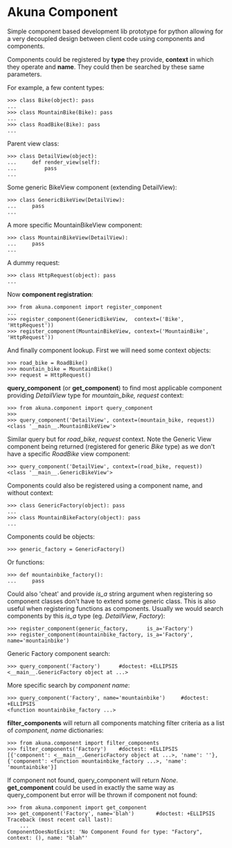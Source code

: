 Akuna Component
===============

Simple component based development lib prototype for python allowing for a very decoupled design between client code using components and components. 

Components could be registered by **type** they provide, **context** in which they operate and **name**. They could then be searched by these same parameters.

For example, a few content types:

    >>> class Bike(object): pass
    ... 
    >>> class MountainBike(Bike): pass
    ... 
    >>> class RoadBike(Bike): pass
    ... 


Parent view class:

    >>> class DetailView(object):
    ...     def render_view(self):
    ...         pass
    ... 


Some generic BikeView component (extending DetailView):

    >>> class GenericBikeView(DetailView):
    ...     pass
    ...


A more specific MountainBikeView component:

    >>> class MountainBikeView(DetailView):
    ...     pass
    ...


A dummy request:

    >>> class HttpRequest(object): pass
    ...


Now **component registration**:

    >>> from akuna.component import register_component
    ...
    >>> register_component(GenericBikeView,  context=('Bike',         'HttpRequest'))
    >>> register_component(MountainBikeView, context=('MountainBike', 'HttpRequest'))


And finally component lookup. First we will need some context objects:

    >>> road_bike = RoadBike()
    >>> mountain_bike = MountainBike()
    >>> request = HttpRequest()
 

**query_component** (or **get_component**) to find most applicable component providing *DetailView* type for *mountain_bike, request* context:

    >>> from akuna.component import query_component 
    >>>
    >>> query_component('DetailView', context=(mountain_bike, request))
    <class '__main__.MountainBikeView'>


Similar query but for *road_bike, request* context. Note the Generic View component being returned (registered for generic *Bike* type) as we don't have a specific *RoadBike* view component:

    >>> query_component('DetailView', context=(road_bike, request))
    <class '__main__.GenericBikeView'>


Components could also be registered using a component name, and without context:

    >>> class GenericFactory(object): pass
    ... 
    >>> class MountainBikeFactory(object): pass
    ... 

Components could be objects:

    >>> generic_factory = GenericFactory()

Or functions:

    >>> def mountainbike_factory():
    ...     pass


Could also 'cheat' and provide *is_a* string argument when registering so component classes don't have to extend some generic class.  This is also useful when registering functions as components.  Usually we would search components by this *is_a* type (eg. *DetailView*, *Factory*):

    >>> register_component(generic_factory,      is_a='Factory')
    >>> register_component(mountainbike_factory, is_a='Factory', name='mountainbike')


Generic Factory component search:

    >>> query_component('Factory')      #doctest: +ELLIPSIS
    <__main__.GenericFactory object at ...>


More specific search by *component name*:

    >>> query_component('Factory', name='mountainbike')     #doctest: +ELLIPSIS   
    <function mountainbike_factory ...>


**filter_components** will return all components matching filter criteria as a list of *component, name* dictionaries: 

    >>> from akuna.component import filter_components
    >>> filter_components('Factory')    #doctest: +ELLIPSIS
    [{'component': <__main__.GenericFactory object at ...>, 'name': ''}, {'component': <function mountainbike_factory ...>, 'name': 'mountainbike'}]


If component not found, query_component will return *None*. **get_component** could be used in exactly the same way as query_component but error will be thrown if component not found:

    >>> from akuna.component import get_component
    >>> get_component('Factory', name='blah')       #doctest: +ELLIPSIS
    Traceback (most recent call last):
        ...
    ComponentDoesNotExist: 'No Component Found for type: "Factory", context: (), name: "blah"'
